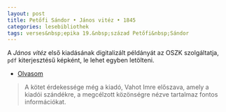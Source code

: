 ```yaml
---
layout: post
title: Petőfi Sándor • János vitéz • 1845
categories: lesebibliothek
tags: verses&nbsp;epika 19.&nbsp;század Petőfi&nbsp;Sándor
---
```


A *János vitéz* első kiadásának digitalizált példányát az OSZK szolgáltatja, `pdf` kiterjesztésű képként, le lehet egyben letölteni.

- [Olvasom](http://oszkdk.oszk.hu/DRJ/2545)

> A kötet érdekessége még a kiadó, Vahot Imre előszava, amely a kiadói szándékre, a megcélzott közönségre nézve tartalmaz fontos információkat.
